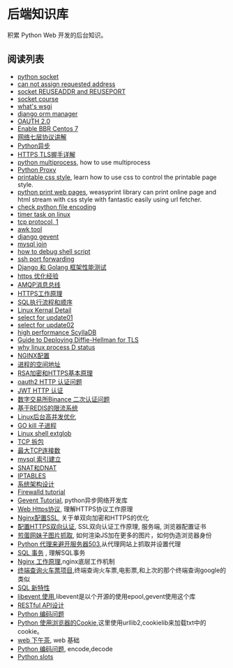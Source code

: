 # 后端知识库

积累 Python Web 开发的后台知识。

## 阅读列表

* [python socket](https://www.ibm.com/developerworks/linux/tutorials/l-pysocks/)
* [can not assign requested address](http://blog.csdn.net/hguisu/article/details/10241519)
* [socket REUSEADDR and REUSEPORT](http://stackoverflow.com/questions/14388706/socket-options-so-reuseaddr-and-so-reuseport-how-do-they-differ-do-they-mean-t)
* [socket course](http://www.freesoft.org/CIE/Course/Section1/index.htm)
* [what's wsgi](https://github.com/lzjun567/note/blob/master/note/python/wsgi.md)
* [django orm manager](https://docs.djangoproject.com/en/1.10/topics/db/managers/)
* [OAUTH 2.0](http://www.ruanyifeng.com/blog/2014/05/oauth_2_0.html)
* [Enable BBR Centos 7](https://www.vultr.com/docs/how-to-deploy-google-bbr-on-centos-7)
* [网络七层协议讲解](https://www.cnblogs.com/Robin-YB/p/6668762.html)
* [Python异步](https://zhuanlan.zhihu.com/p/25228075?winzoom=1)
* [HTTPS TLS握手详解](https://imququ.com/post/optimize-tls-handshake.html)
* [python multiprocess](https://www.usenix.org/system/files/login/articles/login1210_beazley.pdf), how to use multiprocess
* [Python Proxy](https://mynook.info/blog/post/use-network-proxy-in-python-code?from=groupmessage&isappinstalled=0)
* [printable css style](https://www.smashingmagazine.com/2015/01/designing-for-print-with-css/),   learn how to use css to control the printable page style.
* [python print web pages](http://weasyprint.org/),
   weasyprint library can print online page and html stream with css style with fantastic easily using url fetcher.
* [check python file encoding](./static/demo/charsetdet.sh)
* [timer task on linux](http://www.cyberciti.biz/faq/how-do-i-add-jobs-to-cron-under-linux-or-unix-oses/)
* [tcp protocol, 1](http://coolshell.cn/articles/11564.html)
* [awk tool](http://coolshell.cn/articles/9070.html)
* [django gevent](https://github.com/imom0/gevent_django_benchmark)
* [mysql join](http://www.cnblogs.com/jeoleo/archive/2012/04/21/2458897.html)
* [how to debug shell script](https://www.cyberciti.biz/tips/debugging-shell-script.html)
* [ssh port forwarding](http://blog.trackets.com/2014/05/17/ssh-tunnel-local-and-remote-port-forwarding-explained-with-examples.html)
* [Django 和 Golang 框架性能测试](./static/articles/benchmark.md)
* [https 优化经验](http://mp.weixin.qq.com/s/Twe-fjo4JShsphfcWx573Q)
* [AMQP消息总线](http://www.infoq.com/cn/articles/AMQP-RabbitMQ/)
* [HTTPS工作原理](http://www.ruanyifeng.com/blog/2014/02/ssl_tls.html)
* [SQL执行流程和顺序](http://www.jellythink.com/archives/924)
* [Linux Kernal Detail](http://mp.weixin.qq.com/s/Np_h8qpj1aiw2Hx3D57fqw)
* [select for update01](http://ju.outofmemory.cn/entry/178798)
* [select for update02](http://chenzhou123520.iteye.com/blog/1860954)
* [high performance ScyllaDB](http://www.scylladb.com/users/)
* [Guide to Deploying Diffie-Hellman for TLS](https://weakdh.org/sysadmin.html)
* [why linux process D status](https://lwn.net/Articles/288056/)
* [NGINX配置](https://imququ.com/post/my-nginx-conf.html)
* [进程的空间地址](http://blog.csdn.net/tennysonsky/article/details/45092229)
* [RSA加密和HTTPS基本原理](http://www.ruanyifeng.com/blog/2011/08/what_is_a_digital_signature.html)
* [oauth2 HTTP 认证问题](http://www.ruanyifeng.com/blog/2014/05/oauth_2_0.html)
* [JWT HTTP 认证](https://www.jianshu.com/p/576dbf44b2ae)
* [数字交易所Binance 二次认证问题](https://zhuanlan.zhihu.com/p/34411202)
* [基于REDIS的限流系统](https://mp.weixin.qq.com/s?__biz=MzI0MTk0NTY5MA==&mid=2247483711&idx=1&sn=28780c8b26f24ac6314ff5c599bb622c&chksm=e9029c0ade75151c353cd6b720ce438b4342afd8ef3a7d03c61712554c6a000ac3646bbc3124&scene=38#wechat_redirect)
* [Linux后台高并发优化](https://www.jianshu.com/p/e0b52dc702d6)
* [GO kill 子进程](https://www.jianshu.com/p/1f3ec2f00b03)
* [Linux shell extglob](http://mywiki.wooledge.org/glob#extglob)
* [TCP 拆包](http://www.ideawu.net/blog/)
* [最大TCP连接数](http://blog.51cto.com/yaocoder/1312821)
* [mysql 索引建立](https://www.cnblogs.com/nixi8/p/4574709.html)
* [SNAT和DNAT](https://www.cnblogs.com/mangood/p/6024053.html)
* [IPTABLES](https://zhuanlan.zhihu.com/p/26325389)
* [系统架构设计](https://github.com/CocoBir/system-design-primer/blob/master/README-zh-Hans.md)
* [Firewalld tutorial](https://www.linode.com/docs/security/firewalls/introduction-to-firewalld-on-centos/)
* [Gevent Tutorial](http://xlambda.com/gevent-tutorial/), python异步网络开发库
* [Web Https协议](https://cattail.me/tech/2015/11/30/how-https-works.html), 理解HTTPS协议工作原理
* [Nginx配置SSL](http://seanlook.com/2015/05/28/nginx-ssl/), 关于单双向加密和HTTPS的优化
* [配置HTTPS双向认证](http://my.oschina.net/nearzk/blog/485652), SSL双向认证工作原理, 服务端, 浏览器配置证书
* [煎蛋网妹子图片抓取](./static/articles/meizi.md), 如何渲染JS加在更多的图片，如何伪造浏览器身份
* [Python 代理来避开服务器503](http://platinhom.github.io/2016/01/21/proxy-py/),从代理网站上抓取并设置代理
* [SQL 事务](http://mp.weixin.qq.com/s?__biz=MzAxODI5ODMwOA==&mid=2666539350&idx=1&sn=060ba9ce1b55efb7343068f83c23c9bd&scene=0#wechat_redirect) , 理解SQL事务
* [Nginx 工作原理](http://mp.weixin.qq.com/s?__biz=MzAxODI5ODMwOA==&mid=2666539355&idx=1&sn=820961a75ceec72c3700410dcc75f882&scene=0#wechat_redirect),nginx底层工作机制
* [终端查询火车票项目](http://mp.weixin.qq.com/s?__biz=MzAwNDc0MTUxMw==&mid=2649639242&idx=1&sn=e2c588421a1c615bd1b8844c79764fd9&scene=0#wechat_redirect),终端查询火车票,电影票,和上次的那个终端查询google的类似
* [SQL 新特性](http://mp.weixin.qq.com/s?__biz=MjM5NzAzMTY4NQ==&mid=2653928733&idx=1&sn=3988f37f77a32bd19bc7ec94889168cb&scene=0#wechat_redirect)
* [libevent 使用](http://mp.weixin.qq.com/s?__biz=MzAxODI5ODMwOA==&mid=2666539401&idx=1&sn=fef7736b718c28666b7c04a3080e009a&scene=0#wechat_redirect),libevent是以个开源的使用epool,gevent使用这个库
* [RESTful API设计](http://www.ruanyifeng.com/blog/2014/05/restful_api.html)
* [Python 编码问题](http://wklken.me/posts/2013/08/31/python-extra-coding-intro.html)
* [Python 使用浏览器的Cookie](./static/articles/python-cookie.md),这里使用urllib2,cookielib来加载txt中的cookie。
* [web 下午茶](http://www.kancloud.cn/kancloud/tealeaf-http/43837), web 基础
* [Python 编码问题](https://segmentfault.com/a/1190000006037333), encode,decode
* [Python slots](https://eastlakeside.gitbooks.io/interpy-zh/content/slots_magic/)
